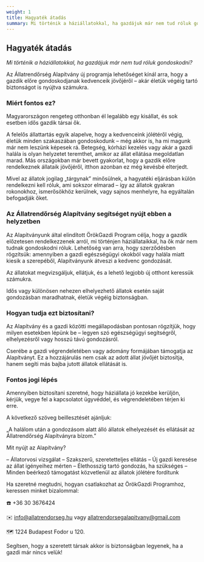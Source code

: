 ```yaml
---
weight: 1
title: Hagyaték átadás
summary: Mi történik a háziállatokkal, ha gazdájuk már nem tud róluk gondoskodni?
---
```


## Hagyaték átadás

*Mi történik a háziállatokkal, ha gazdájuk már nem tud róluk gondoskodni?*

Az Állatrendőrség Alapítvány új programja lehetőséget kínál arra, hogy a gazdik előre gondoskodjanak kedvenceik jövőjéről – akár életük végéig tartó biztonságot is nyújtva számukra.

### Miért fontos ez?

Magyarországon rengeteg otthonban él legalább egy kisállat, és sok esetben idős gazdik társai ők.

A felelős állattartás egyik alapelve, hogy a kedvenceink jólétéről végig, életük minden szakaszában gondoskodunk – még akkor is, ha mi magunk már nem leszünk képesek rá.
Betegség, kórházi kezelés vagy akár a gazdi halála is olyan helyzetet teremthet, amikor az állat ellátása megoldatlan marad.
Más országokban már bevett gyakorlat, hogy a gazdik előre rendelkeznek állataik jövőjéről, itthon azonban ez még kevésbé elterjedt.

Mivel az állatok jogilag „tárgynak” minősülnek, a hagyatéki eljárásban külön rendelkezni kell róluk, ami sokszor elmarad – így az állatok gyakran rokonokhoz, ismerősökhöz kerülnek, vagy sajnos menhelyre, ha egyáltalán befogadják őket.

### Az Állatrendőrség Alapítvány segítséget nyújt ebben a helyzetben

Az Alapítványunk által elindított ÖrökGazdi Program célja, hogy a gazdik előzetesen rendelkezzenek arról, mi történjen háziállataikkal, ha ők már nem tudnak gondoskodni róluk.
Lehetőség van arra, hogy szerződésben rögzítsük: amennyiben a gazdi egészségügyi okokból vagy halála miatt kiesik a szerepéből, Alapítványunk átveszi a kedvenc gondozását.

Az állatokat megvizsgáljuk, ellátjuk, és a lehető legjobb új otthont keressük számukra.

Idős vagy különösen nehezen elhelyezhető állatok esetén saját gondozásban maradhatnak, életük végéig biztonságban.

### Hogyan tudja ezt biztosítani?

Az Alapítvány és a gazdi közötti megállapodásban pontosan rögzítjük, hogy milyen esetekben lépünk be – legyen szó egészségügyi segítségről, elhelyezésről vagy hosszú távú gondozásról.

Cserébe a gazdi végrendeletében vagy adomány formájában támogatja az Alapítványt. Ez a hozzájárulás nem csak az adott állat jövőjét biztosítja, hanem segíti más bajba jutott állatok ellátását is.

### Fontos jogi lépés

Amennyiben biztosítani szeretné, hogy háziállata jó kezekbe kerüljön, kérjük, vegye fel a kapcsolatot ügyvéddel, és végrendeletében térjen ki erre.

A következő szöveg beillesztését ajánljuk:

„A halálom után a gondozásom alatt álló állatok elhelyezését és ellátását az
Állatrendőrség Alapítványra bízom.”

Mit nyújt az Alapítvány?

– Állatorvosi vizsgálat
– Szakszerű, szeretetteljes ellátás
– Új gazdi keresése az állat igényeihez mérten
– Élethosszig tartó gondozás, ha szükséges
– Minden beérkező támogatást közvetlenül az állatok jólétére fordítunk

Ha szeretné megtudni, hogyan csatlakozhat az ÖrökGazdi Programhoz, keressen
minket bizalommal:

☎️ +36 30 3676424

✉️ <info@allatrendorseg.hu> vagy <allatrendorsegalapitvany@gmail.com>

🗺️ 1224 Budapest Fodor u 120.

Segítsen, hogy a szeretett társak akkor is biztonságban legyenek, ha a gazdi már
nincs velük!
